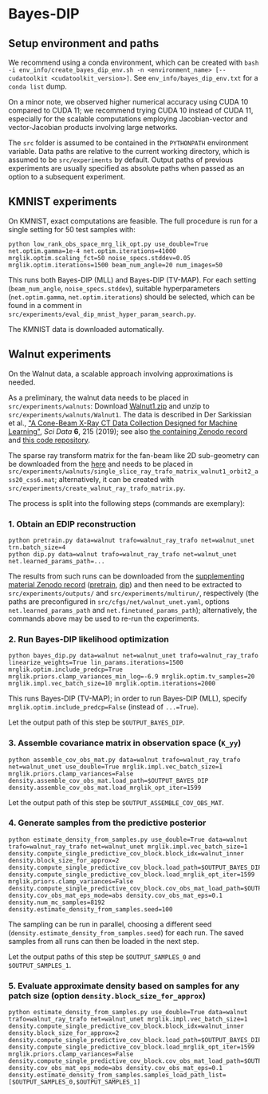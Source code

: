 # Bayes-DIP

## Setup environment and paths
We recommend using a conda environment, which can be created with `bash -i env_info/create_bayes_dip_env.sh -n <environment_name> [--cudatoolkit <cudatoolkit_version>]`.
See `env_info/bayes_dip_env.txt` for a `conda list` dump.

On a minor note, we observed higher numerical accuracy using CUDA 10 compared to CUDA 11; we recommend trying CUDA 10 instead of CUDA 11, especially for the scalable computations employing Jacobian-vector and vector-Jacobian products involving large networks.

The `src` folder is assumed to be contained in the `PYTHONPATH` environment variable.
Data paths are relative to the current working directory, which is assumed to be `src/experiments` by default.
Output paths of previous experiments are usually specified as absolute paths when passed as an option to a subsequent experiment.

## KMNIST experiments
On KMNIST, exact computations are feasible.
The full procedure is run for a single setting for 50 test samples with:
```shell
python low_rank_obs_space_mrg_lik_opt.py use_double=True net.optim.gamma=1e-4 net.optim.iterations=41000 mrglik.optim.scaling_fct=50 noise_specs.stddev=0.05 mrglik.optim.iterations=1500 beam_num_angle=20 num_images=50
```

This runs both Bayes-DIP (MLL) and Bayes-DIP (TV-MAP). For each setting (`beam_num_angle`, `noise_specs.stddev`), suitable hyperparameters (`net.optim.gamma`, `net.optim.iterations`) should be selected, which can be found in a comment in `src/experiments/eval_dip_mnist_hyper_param_search.py`.

The KMNIST data is downloaded automatically.

## Walnut experiments
On the Walnut data, a scalable approach involving approximations is needed.

As a preliminary, the walnut data needs to be placed in `src/experiments/walnuts`: Download [Walnut1.zip](https://zenodo.org/record/2686726/files/Walnut1.zip?download=1) and unzip to `src/experiments/walnuts/Walnut1`. The data is described in Der Sarkissian et al., ["A Cone-Beam X-Ray CT Data Collection Designed for Machine Learning"](https://doi.org/10.1038/s41597-019-0235-y), _Sci Data_ **6**, 215 (2019); see also [the containing Zenodo record](https://zenodo.org/record/2686726/) and [this code repository](https://github.com/cicwi/WalnutReconstructionCodes).

The sparse ray transform matrix for the fan-beam like 2D sub-geometry can be downloaded from the [here](https://zenodo.org/record/6141017/files/single_slice_ray_trafo_matrix_walnut1_orbit2_ass20_css6.mat?download=1) and needs to be placed in `src/experiments/walnuts/single_slice_ray_trafo_matrix_walnut1_orbit2_ass20_css6.mat`; alternatively, it can be created with `src/experiments/create_walnut_ray_trafo_matrix.py`.

The process is split into the following steps (commands are exemplary):

### 1.  Obtain an EDIP reconstruction
```shell
python pretrain.py data=walnut trafo=walnut_ray_trafo net=walnut_unet trn.batch_size=4
python dip.py data=walnut trafo=walnut_ray_trafo net=walnut_unet net.learned_params_path=...
```

The results from such runs can be downloaded from the [supplementing material Zenodo record](https://zenodo.org/record/6141017/) ([pretrain](https://zenodo.org/record/6141017/files/walnut_pretraining.zip?download=1), [dip](https://zenodo.org/record/6141017/files/walnut_edip.zip?download=1)) and then need to be extracted to `src/experiments/outputs/` and `src/experiments/multirun/`, respectively (the paths are preconfigured in `src/cfgs/net/walnut_unet.yaml`, options `net.learned_params_path` and `net.finetuned_params_path`); alternatively, the commands above may be used to re-run the experiments.

### 2.  Run Bayes-DIP likelihood optimization
```shell
python bayes_dip.py data=walnut net=walnut_unet trafo=walnut_ray_trafo linearize_weights=True lin_params.iterations=1500 mrglik.optim.include_predcp=True mrglik.priors.clamp_variances_min_log=-6.9 mrglik.optim.tv_samples=20 mrglik.impl.vec_batch_size=10 mrglik.optim.iterations=2000
```

This runs Bayes-DIP (TV-MAP); in order to run Bayes-DIP (MLL), specify `mrglik.optim.include_predcp=False` (instead of `...=True`).

Let the output path of this step be `$OUTPUT_BAYES_DIP`.

### 3.  Assemble covariance matrix in observation space (`K_yy`)
```shell
python assemble_cov_obs_mat.py data=walnut trafo=walnut_ray_trafo net=walnut_unet use_double=True mrglik.impl.vec_batch_size=1 mrglik.priors.clamp_variances=False density.assemble_cov_obs_mat.load_path=$OUTPUT_BAYES_DIP density.assemble_cov_obs_mat.load_mrglik_opt_iter=1599
```

Let the output path of this step be `$OUTPUT_ASSEMBLE_COV_OBS_MAT`.

### 4.  Generate samples from the predictive posterior
```shell
python estimate_density_from_samples.py use_double=True data=walnut trafo=walnut_ray_trafo net=walnut_unet mrglik.impl.vec_batch_size=1 density.compute_single_predictive_cov_block.block_idx=walnut_inner density.block_size_for_approx=2 density.compute_single_predictive_cov_block.load_path=$OUTPUT_BAYES_DIP density.compute_single_predictive_cov_block.load_mrglik_opt_iter=1599 mrglik.priors.clamp_variances=False density.compute_single_predictive_cov_block.cov_obs_mat_load_path=$OUTPUT_ASSEMBLE_COV_OBS_MAT density.cov_obs_mat_eps_mode=abs density.cov_obs_mat_eps=0.1 density.num_mc_samples=8192 density.estimate_density_from_samples.seed=100
```

The sampling can be run in parallel, choosing a different seed (`density.estimate_density_from_samples.seed`) for each run. The saved samples from all runs can then be loaded in the next step.

Let the output paths of this step be `$OUTPUT_SAMPLES_0` and `$OUTPUT_SAMPLES_1`.

### 5.  Evaluate approximate density based on samples for any patch size (option `density.block_size_for_approx`)
```shell
python estimate_density_from_samples.py use_double=True data=walnut trafo=walnut_ray_trafo net=walnut_unet mrglik.impl.vec_batch_size=1 density.compute_single_predictive_cov_block.block_idx=walnut_inner density.block_size_for_approx=2 density.compute_single_predictive_cov_block.load_path=$OUTPUT_BAYES_DIP density.compute_single_predictive_cov_block.load_mrglik_opt_iter=1599 mrglik.priors.clamp_variances=False density.compute_single_predictive_cov_block.cov_obs_mat_load_path=$OUTPUT_ASSEMBLE_COV_OBS_MAT density.cov_obs_mat_eps_mode=abs density.cov_obs_mat_eps=0.1 density.estimate_density_from_samples.samples_load_path_list=[$OUTPUT_SAMPLES_0,$OUTPUT_SAMPLES_1]
```
